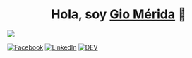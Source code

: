 <div align="center">
<h1 align="center">Hola, soy <a href="https://giomerida.cuttux.com">Gio Mérida</a> 👋</h1>
</div>
<img src="#">

[![Facebook](https://img.shields.io/badge/facebook-%231877F2.svg?&style=for-the-badge&logo=facebook&logoColor=white)](https://facebook.com/) [![LinkedIn](https://img.shields.io/badge/linkedin-%230077B5.svg?&style=for-the-badge&logo=linkedin&logoColor=white)](https://linkedin.com/in/giomerida) [![DEV](https://img.shields.io/badge/DEV-%23000000.svg?&style=for-the-badge&logo=dev.to&logoColor=white)](https://dev.to/)

<!--
**giomerida/giomerida** is a ✨ _special_ ✨ repository because its `README.md` (this file) appears on your GitHub profile.

Here are some ideas to get you started:

- 🔭 I’m currently working on ...
- 🌱 I’m currently learning ...
- 👯 I’m looking to collaborate on ...
- 🤔 I’m looking for help with ...
- 💬 Ask me about ...
- 📫 How to reach me: ...
- 😄 Pronouns: ...
- ⚡ Fun fact: ...
-->
